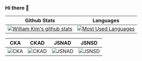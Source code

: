 ### Hi there 👋

<!--
**azamara/azamara** is a ✨ _special_ ✨ repository because its `README.md` (this file) appears on your GitHub profile.

Here are some ideas to get you started:

- 🔭 I’m currently working on ...
- 🌱 I’m currently learning ...
- 👯 I’m looking to collaborate on ...
- 🤔 I’m looking for help with ...
- 💬 Ask me about ...
- 📫 How to reach me: ...
- 😄 Pronouns: ...
- ⚡ Fun fact: ...
-->

Github Stats | Languages
:--: | :--:
[![William Kim's github stats](https://github-readme-stats.vercel.app/api?username=azamara&count_private=true&include_all_commits=true&show_icons=true&theme=dracula)](https://github.com/azamara) | [![Most Used Languages](https://github-readme-stats.vercel.app/api/top-langs/?username=azamara&langs_count=24&layout=compact&theme=dracula)](https://github.com/azamara)


CKA | CKAD | JSNAD | JSNSD
:--: | :--: | :--: | :--:
![CKA](https://d.pr/i/biywP9+) | ![CKAD](https://d.pr/i/gYyHGE+) | ![JSNAD](https://d.pr/i/T8jjUa+) | ![JSNSD](https://d.pr/i/rIKcR1+)
